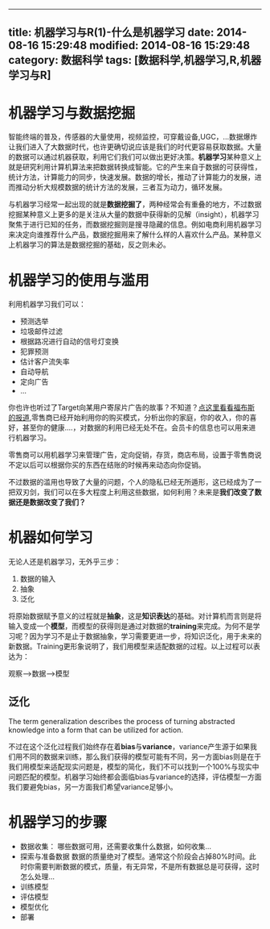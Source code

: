 
---
title: 机器学习与R(1)-什么是机器学习
date: 2014-08-16 15:29:48
modified: 2014-08-16 15:29:48
category: 数据科学
tags: [数据科学,机器学习,R,机器学习与R]
---

# 机器学习与数据挖掘

智能终端的普及，传感器的大量使用，视频监控，可穿戴设备,UGC，...数据爆炸让我们进入了大数据时代，也许更确切说应该是我们的时代更容易获取数据。大量的数据可以通过机器获取，利用它们我们可以做出更好决策。**机器学习**某种意义上就是研究利用计算机算法来把数据转换成智能。它的产生来自于数据的可获得性，统计方法，计算能力的同步，快速发展。数据的增长，推动了计算能力的发展，进而推动分析大规模数据的统计方法的发展，三者互为动力，循环发展。

与机器学习经常一起出现的就是**数据挖掘了**，两种经常会有重叠的地方，不过数据挖掘某种意义上更多的是关注从大量的数据中获得新的见解（insight），机器学习聚焦于进行已知的任务，而数据挖掘则是搜寻隐藏的信息。例如电商利用机器学习来决定向谁推荐什么产品，数据挖掘用来了解什么样的人喜欢什么产品。某种意义上机器学习的算法是数据挖掘的基础，反之则未必。

# 机器学习的使用与滥用

利用机器学习我们可以：

+ 预测选举
+ 垃圾邮件过滤
+ 根据路况进行自动的信号灯变换
+ 犯罪预测
+ 估计客户流失率
+ 自动导航
+ 定向广告
+ ...

你也许也听过了Target向某用户寄尿片广告的故事？不知道？[点这里看看福布斯的报道](http://www.forbes.com/sites/kashmirhill/2012/02/16/how-target-figured-out-a-teen-girl-was-pregnant-before-her-father-did/),零售商已经开始利用你的购买模式，分析出你的家庭，你的收入，你的喜好，甚至你的健康....，对数据的利用已经无处不在。会员卡的信息也可以用来进行机器学习。

零售商可以用机器学习来管理广告，定向促销，存货，商店布局，设置于零售商说不定以后可以根据你买的东西在结账的时候再来动态向你促销。

不过数据的滥用也导致了大量的问题，个人的隐私已经无所遁形，这已经成为了一把双刃剑，我们可以在多大程度上利用这些数据，如何利用？未来是**我们改变了数据还是数据改变了我们？**

# 机器如何学习

无论人还是机器学习，无外乎三步：

1. 数据的输入
2. 抽象
3. 泛化

将原始数据赋予意义的过程就是**抽象**，这是**知识表达**的基础。对计算机而言则是将输入变成一个**模型**，而模型的获得则是通过对数据的**training**来完成。为何不是学习呢？因为学习不是止于数据抽象，学习需要更进一步，将知识泛化，用于未来的新数据。Training更形象说明了，我们用模型来适配数据的过程。以上过程可以表达为：

观察-->数据-->模型

## 泛化

The term generalization describes the process of turning abstracted knowledge into a form that can be utilized for action.

不过在这个泛化过程我们始终存在着**bias**与**variance**，variance产生源于如果我们用不同的数据来训练，那么我们获得的模型可能有不同，另一方面bias则是在于我们用模型来适配现实问题是，模型的简化，我们不可以找到一个100%与现实中问题匹配的模型。机器学习始终都会面临bias与variance的选择，评估模型一方面我们要避免bias，另一方面我们希望variance足够小。

# 机器学习的步骤

+ 数据收集：
哪些数据可用，还需要收集什么数据，如何收集...
+ 探索与准备数据
数据的质量绝对了模型。通常这个阶段会占掉80%时间。此时你需要判断数据的模式，质量，有无异常，不是所有数据总是可获得，这时怎么处理...
+ 训练模型
+ 评估模型
+ 模型优化
+ 部署

